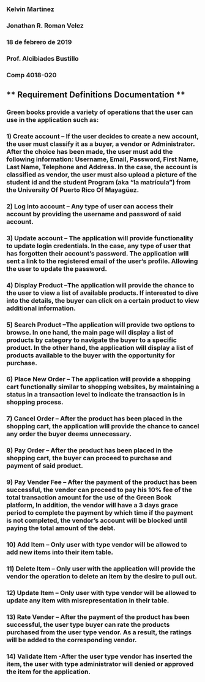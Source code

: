 ### Kelvin Martinez
### Jonathan R. Roman Velez
### 18 de febrero de 2019 
### Prof. Alcibiades Bustillo
### Comp 4018-020

## ** Requirement Definitions Documentation **

### Green books provide a variety of operations that the user can use in the application such as: 
  
### 1) Create account – If the user decides to create a new account, the user must classify it as a buyer, a vendor or Administrator. After the choice has been made, the user must add the following information: Username, Email, Password, First Name, Last Name,  Telephone and Address. In the case, the account is classified as vendor, the user must also upload a picture of the student id and the student Program (aka “la matrícula”) from the University Of Puerto Rico Of Mayagüez.
     
### 2) Log into account – Any type of user can access their account by providing the username and password of said account. 
	
### 3) Update account – The application will provide functionality to update login credentials. In the case, any type of user that has forgotten their account’s password. The application will sent a link to the registered email of the user‘s profile. Allowing the user to update the password.  
	
### 4) Display Product –The application will provide the chance to the user to view a list of available products. If interested to dive into the details, the buyer can click on a certain product to view additional information.  
	
### 5) Search Product –The application will provide two options to browse. In one hand, the main page will display a list of products by category to navigate the buyer to a specific product. In the other hand, the application will display a list of products available to the buyer with the opportunity for purchase.
  
### 6) Place New Order – The application will provide a shopping cart functionally similar to shopping websites, by maintaining a status in a transaction level to indicate the transaction is in shopping process.
	
### 7) Cancel Order – After the product has been placed in the shopping cart, the application will provide the chance to cancel any order the buyer deems unnecessary. 
	
### 8) Pay Order – After the product has been placed in the shopping cart, the buyer can proceed to purchase and payment of said product.  
	
### 9) Pay Vender Fee – After the payment of the product has been successful, the vendor can proceed to pay his 10% fee of the total transaction amount for the use of the Green Book platform, In addition, the vendor will have a 3 days grace period to complete the payment by which time if the payment is not completed, the vendor’s account will be blocked until paying the total amount of the debt.  
	
### 10) Add Item – Only user with type vendor will be allowed to add new items into their item table.
	
### 11) Delete Item – Only user with the application will provide the vendor the operation to delete an item by the desire to pull out. 
	
### 12) Update Item – Only user with type vendor will be allowed to update any item with misrepresentation in their table.
	
### 13) Rate Vender – After the payment of the product has been successful, the user type buyer can rate the products purchased from the user type vendor. As a result, the ratings will be added to the corresponding vendor. 
  
### 14) Validate Item -After the user type vendor has inserted the item, the user with type administrator will denied or approved the item for the application.  
